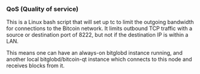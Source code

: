 ### QoS (Quality of service) ###

This is a Linux bash script that will set up tc to limit the outgoing bandwidth for connections to the Bitcoin network. It limits outbound TCP traffic with a source or destination port of 8222, but not if the destination IP is within a LAN.

This means one can have an always-on bitglobd instance running, and another local bitglobd/bitcoin-qt instance which connects to this node and receives blocks from it.
